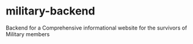 # military-backend
Backend for a Comprehensive informational website for the survivors of Military members
